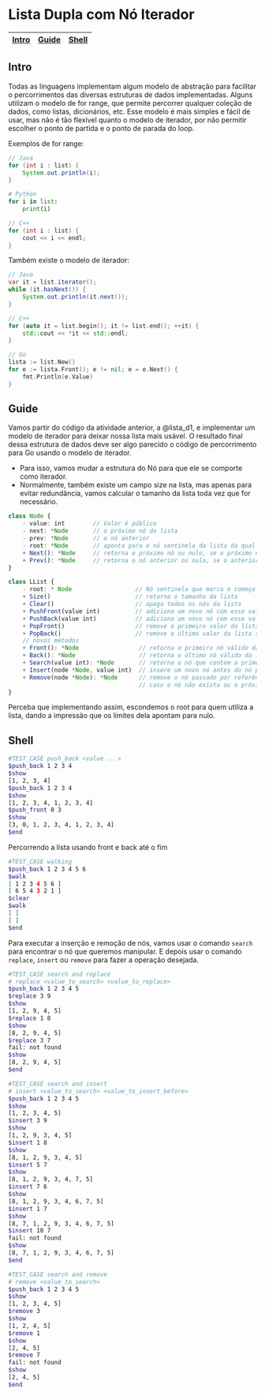 # Lista Dupla com Nó Iterador

<!-- toch -->
[Intro](#intro) | [Guide](#guide) | [Shell](#shell)
-- | -- | --
<!-- toch -->

## Intro

Todas as linguagens implementam algum modelo de abstração para facilitar o percorrimentos das diversas estruturas de dados implementadas. Alguns utilizam o modelo de for range, que permite percorrer qualquer coleção de dados, como listas, dicionários, etc. Esse modelo é mais simples e fácil de usar, mas não é tão flexível quanto o modelo de iterador, por não permitir escolher o ponto de partida e o ponto de parada do loop.

Exemplos de for range:

```java
// Java
for (int i : list) {
    System.out.println(i);
}
```

```python
# Python
for i in list:
    print(i)
```

```c++
// C++
for (int i : list) {
    cout << i << endl;
}
```

Também existe o modelo de iterador:

```java
// Java
var it = list.iterator();
while (it.hasNext()) {
    System.out.println(it.next());
}
```

```c++
// C++
for (auto it = list.begin(); it != list.end(); ++it) {
    std::cout << *it << std::endl;
}
```

```go
// Go
lista := list.New()
for e := lista.Front(); e != nil; e = e.Next() {
    fmt.Println(e.Value)
}
```

## Guide

Vamos partir do código da atividade anterior, a @lista_d1, e implementar um modelo de iterador para deixar nossa lista mais usável. O resultado final dessa estrutura de dados deve ser algo parecido o código de percorrimento para Go usando o modelo de iterador.

- Para isso, vamos mudar a estrutura do Nó para que ele se comporte como iterador.
- Normalmente, também existe um campo size na lista, mas apenas para evitar redundância, vamos calcular o tamanho da lista toda vez que for necessário.

```ts
class Node {
    - value: int        // Valor é público
    - next: *Node       // o próximo nó da lista
    - prev: *Node       // o nó anterior
    - root: *Node       // aponta para o nó sentinela da lista da qual ele faz parte
    + Next(): *Node     // retorna o próximo nó ou nulo, se o próximo é o root
    + Prev(): *Node     // retorna o nó anterior ou nulo, se o anterior é o root
}    

class LList {
    - root: * Node                  // Nó sentinela que marca o começo e o fim da lista
    + Size()                        // retorna o tamanho da lista
    + Clear()                       // apaga todos os nós da lista
    + PushFront(value int)          // adiciona um novo nó com esse valor no início da lista
    + PushBack(value int)           // adiciona um novo nó com esse valor no fim da lista
    + PopFront()                    // remove o primeiro valor da lista se existir
    + PopBack()                     // remove o último valor da lista se existir
    // novos métodos
    + Front(): *Node                 // retorna o primeiro nó válido da lista ou nulo
    + Back(): *Node                  // retorna o último nó válido da lista ou nulo
    + Search(value int): *Node       // retorna o nó que contém a primeira ocorrência desse valor ou nulo
    + Insert(node *Node, value int)  // insere um novo nó antes do nó passado por referência
    + Remove(node *Node): *Node      // remove o nó passado por referência retornando o nó que ficou no lugar dele ou nulo
                                     // caso o nó não exista ou o próximo seja o último
}
```

Perceba que implementando assim, escondemos o root para quem utiliza a lista, dando a impressão que os limites dela apontam para nulo.

## Shell

```bash
#TEST_CASE push_back <value ...>
$push_back 1 2 3 4
$show
[1, 2, 3, 4]
$push_back 1 2 3 4
$show
[1, 2, 3, 4, 1, 2, 3, 4]
$push_front 0 3
$show
[3, 0, 1, 2, 3, 4, 1, 2, 3, 4]
$end
```

Percorrendo a lista usando front e back até o fim

```bash
#TEST_CASE walking
$push_back 1 2 3 4 5 6
$walk
[ 1 2 3 4 5 6 ]
[ 6 5 4 3 2 1 ]
$clear
$walk
[ ]
[ ]
$end
```

Para executar a inserção e remoção de nós, vamos usar o comando `search` para encontrar o nó que queremos manipular.
E depois usar o comando `replace`, `insert` ou `remove` para fazer a operação desejada.

```bash
#TEST_CASE search and replace
# replace <value_to_search> <value_to_replace>
$push_back 1 2 3 4 5
$replace 3 9
$show
[1, 2, 9, 4, 5]
$replace 1 8
$show
[8, 2, 9, 4, 5]
$replace 3 7
fail: not found
$show
[8, 2, 9, 4, 5]
$end
```

```bash
#TEST_CASE search and insert
# insert <value_to_search> <value_to_insert_before>
$push_back 1 2 3 4 5
$show
[1, 2, 3, 4, 5]
$insert 3 9
$show
[1, 2, 9, 3, 4, 5]
$insert 1 8
$show
[8, 1, 2, 9, 3, 4, 5]
$insert 5 7
$show
[8, 1, 2, 9, 3, 4, 7, 5]
$insert 7 6
$show
[8, 1, 2, 9, 3, 4, 6, 7, 5]
$insert 1 7
$show
[8, 7, 1, 2, 9, 3, 4, 6, 7, 5]
$insert 10 7
fail: not found
$show
[8, 7, 1, 2, 9, 3, 4, 6, 7, 5]
$end
```

```bash
#TEST_CASE search and remove
# remove <value_to_search>
$push_back 1 2 3 4 5
$show
[1, 2, 3, 4, 5]
$remove 3
$show
[1, 2, 4, 5]
$remove 1
$show
[2, 4, 5]
$remove 7
fail: not found
$show
[2, 4, 5]
$end
```
